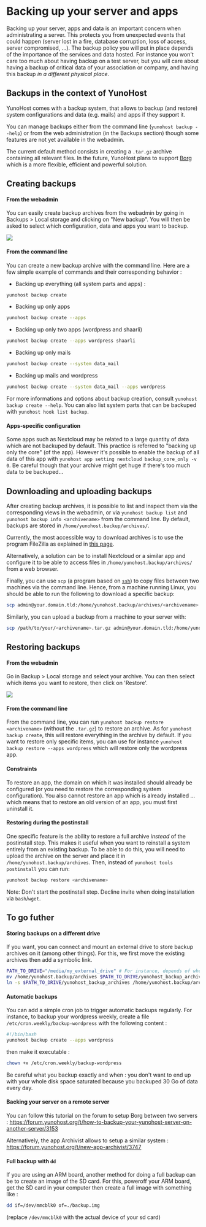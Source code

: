 Backing up your server and apps
===============================

Backing up your server, apps and data is an important concern when administrating a server. This protects you from unexpected events that could happen (server lost in a fire, database corruption, loss of access, server compromised, ...). The backup policy you will put in place depends of the importance of the services and data hosted. For instance you won't care too much about having backup on a test server, but you will care about having a backup of critical data of your association or company, and having this backup *in a different physical place*. 

Backups in the context of YunoHost
----------------------------------

YunoHost comes with a backup system, that allows to backup (and restore) system configurations and data (e.g. mails) and apps if they support it.

You can manage backups either from the command line (`yunohost backup --help`) or from the web administration (in the Backups section) though some features are not yet available in the webadmin.

The current default method consists in creating a `.tar.gz` archive containing all relevant files. In the future, YunoHost plans to support [Borg](https://www.borgbackup.org/) which is a more flexible, efficient and powerful solution.

Creating backups
----------------

#### From the webadmin

You can easily create backup archives from the webadmin by going in Backups > Local storage and clicking on "New backup". You will then be asked to select which configuration, data and apps you want to backup.

![](/images/backup.png)

#### From the command line

You can create a new backup archive with the command line. Here are a few simple example of commands and their corresponding behavior : 

- Backing up everything (all system parts and apps) : 
```bash
yunohost backup create
```

- Backing up only apps
```bash
yunohost backup create --apps
```

- Backing up only two apps (wordpress and shaarli)
```bash
yunohost backup create --apps wordpress shaarli
```

- Backing up only mails
```bash
yunohost backup create --system data_mail
```

- Backing up mails and wordpress
```bash
yunohost backup create --system data_mail --apps wordpress
```

For more informations and options about backup creation, consult `yunohost backup create --help`. You can also list system parts that can be backuped with `yunohost hook list backup`.

#### Apps-specific configuration

Some apps such as Nextcloud may be related to a large quantity of data which are not backuped by default. This practice is referred to "backing up only the core" (of the app). However it's possible to enable the backup of all data of this app with `yunohost app setting nextcloud backup_core_only -v 0`. Be careful though that your archive might get huge if there's too much data to be backuped...

Downloading and uploading backups
---------------------------------

After creating backup archives, it is possible to list and inspect them via the corresponding views in the webadmin, or via `yunohost backup list` and `yunohost backup info <archivename>` from the command line. By default, backups are stored in `/home/yunohost.backup/archives/`.

Currently, the most accessible way to download archives is to use the program FileZilla as explained in [this page](/filezilla).

Alternatively, a solution can be to install Nextcloud or a similar app and configure it to be able to access files in `/home/yunohost.backup/archives/` from a web browser.

Finally, you can use `scp` (a program based on [`ssh`](/ssh)) to copy files between two machines via the command line. Hence, from a machine running Linux, you should be able to run the following to download a specific backup: 

```bash
scp admin@your.domain.tld:/home/yunohost.backup/archives/<archivename>.tar.gz ./
```

Similarly, you can upload a backup from a machine to your server with:

```bash
scp /path/to/your/<archivename>.tar.gz admin@your.domain.tld:/home/yunohost.backup/archives/
```

Restoring backups
-----------------

#### From the webadmin

Go in Backup > Local storage and select your archive. You can then select which items you want to restore, then click on 'Restore'.

![](/images/restore.png)

#### From the command line

From the command line, you can run `yunohost backup restore <archivename>` (without the `.tar.gz`) to restore an archive. As for `yunohost backup create`, this will restore everything in the archive by default. If you want to restore only specific items, you can use for instance `yunohost backup restore --apps wordpress` which will restore only the wordpress app.

#### Constraints

To restore an app, the domain on which it was installed should already be configured (or you need to restore the corresponding system configuration). You also cannot restore an app which is already installed ... which means that to restore an old version of an app, you must first uninstall it.

#### Restoring during the postinstall

One specific feature is the ability to restore a full archive *instead* of the postinstall step. This makes it useful when you want to reinstall a system entirely from an existing backup. To be able to do this, you will need to upload the archive on the server and place it in `/home/yunohost.backup/archives`. Then, instead of `yunohost tools postinstall` you can run: 

```bash
yunohost backup restore <archivename>
```

Note: Don't start the postinstall step. Decline invite when doing installation
via `bash`/`wget`.

To go futher
------------

#### Storing backups on a different drive

If you want, you can connect and mount an external drive to store backup archives on it (among other things). For this, we first move the existing archives then add a symbolic link.

```bash
PATH_TO_DRIVE="/media/my_external_drive" # For instance, depends of where you mounted your drive
mv /home/yunohost.backup/archives $PATH_TO_DRIVE/yunohost_backup_archives
ln -s $PATH_TO_DRIVE/yunohost_backup_archives /home/yunohost.backup/archives
```

#### Automatic backups

You can add a simple cron job to trigger automatic backups regularly. For instance, to backup your wordpress weekly, create a file `/etc/cron.weekly/backup-wordpress` with the following content : 

```bash
#!/bin/bash
yunohost backup create --apps wordpress
```

then make it executable : 

```bash
chown +x /etc/cron.weekly/backup-wordpress
```

Be careful what you backup exactly and when : you don't want to end up with your whole disk space saturated because you backuped 30 Go of data every day.

#### Backing your server on a remote server

You can follow this tutorial on the forum to setup Borg between two servers : https://forum.yunohost.org/t/how-to-backup-your-yunohost-server-on-another-server/3153

Alternatively, the app Archivist allows to setup a similar system : https://forum.yunohost.org/t/new-app-archivist/3747

#### Full backup with `dd`

If you are using an ARM board, another method for doing a full backup can be to create an image of the SD card. For this, poweroff your ARM board, get the SD card in your computer then create a full image with something like : 

```bash
dd if=/dev/mmcblk0 of=./backup.img
```

(replace `/dev/mmcblk0` with the actual device of your sd card)
